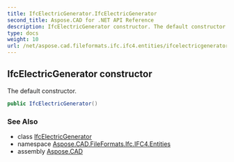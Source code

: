 ```yaml
---
title: IfcElectricGenerator.IfcElectricGenerator
second_title: Aspose.CAD for .NET API Reference
description: IfcElectricGenerator constructor. The default constructor
type: docs
weight: 10
url: /net/aspose.cad.fileformats.ifc.ifc4.entities/ifcelectricgenerator/ifcelectricgenerator/
---
```

## IfcElectricGenerator constructor

The default constructor.

```csharp
public IfcElectricGenerator()
```

### See Also

* class [IfcElectricGenerator](../)
* namespace [Aspose.CAD.FileFormats.Ifc.IFC4.Entities](../../ifcelectricgenerator/)
* assembly [Aspose.CAD](../../../)


